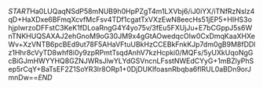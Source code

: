 $START$Ha0LUQaqNSdP58mNUB9h0HpPZgT4m1LXVbj6/iJ0iYX/iTNfRzNslz4qD+HaXDxe6BFmqXcvfMcFsv4TDf1cgatTxVXzEwN8eecHs51jEP5+HIHS3ohjplwrzoDFFstC3KeK1fDLoaRngG4Y4yo75v/3fEu5FXUjJu+E7bCGppJ5s6WnTNKHUQSAXAJ2ehGnoM9oG30JM9x4gGtAOwedqcOlw0CxDmqKaaXHXeWv+XzVNTB6pcBEd9ut78F5AHaVFtuUBkHzCCEBkFnkKJp7dm0gB9M8fDDlz1Hhr8cVyTD8whf8i0y9zpRPmtTsqdAnhV7kzHcpki0/MQFs/5yUXkUqoNgGcBiGJmHWYYHQ8GZNJWRsJlwYLYdGSVncnLFsstNWEdCYyG+1mBZlyPhSep5rCqY+BaTsEF2Z1SoYR3lr8ORp1+0DjDUKlfoasnRbqba6flRUL0aBDn9orJmnDw==$END$